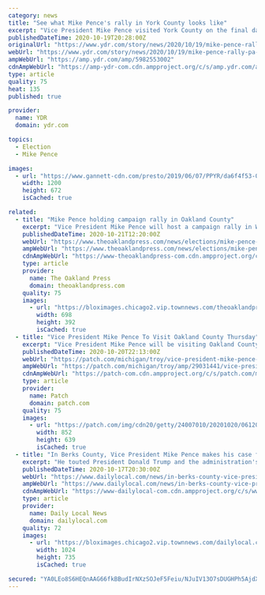 ```yaml
---
category: news
title: "See what Mike Pence's rally in York County looks like"
excerpt: "Vice President Mike Pence visited York County on the final day Pa. residents are eligible to vote in the 2020 Election."
publishedDateTime: 2020-10-19T20:28:00Z
originalUrl: "https://www.ydr.com/story/news/2020/10/19/mike-pence-rally-pa-election-2020-york-county/5982553002/"
webUrl: "https://www.ydr.com/story/news/2020/10/19/mike-pence-rally-pa-election-2020-york-county/5982553002/"
ampWebUrl: "https://amp.ydr.com/amp/5982553002"
cdnAmpWebUrl: "https://amp-ydr-com.cdn.ampproject.org/c/s/amp.ydr.com/amp/5982553002"
type: article
quality: 75
heat: 135
published: true

provider:
  name: YDR
  domain: ydr.com

topics:
  - Election
  - Mike Pence

images:
  - url: "https://www.gannett-cdn.com/presto/2019/06/07/PPYR/da6f4f53-0dec-4b1e-94a0-66b032fdc6f5-YDR-CC-6619-MikePence11.JPG?auto=webp&crop=3025,1693,x0,y0&format=pjpg&width=1200"
    width: 1200
    height: 672
    isCached: true

related:
  - title: "Mike Pence holding campaign rally in Oakland County"
    excerpt: "Vice President Mike Pence will host a campaign rally in Waterford Township on Thursday with a focus on fracking, trade, the economy, and contrasting Joe Biden's record on China vs."
    publishedDateTime: 2020-10-21T12:20:00Z
    webUrl: "https://www.theoaklandpress.com/news/elections/mike-pence-holding-campaign-rally-in-oakland-county/article_8a2ccb3e-1204-11eb-ad85-d3fd58cc75ed.html"
    ampWebUrl: "https://www.theoaklandpress.com/news/elections/mike-pence-holding-campaign-rally-in-oakland-county/article_8a2ccb3e-1204-11eb-ad85-d3fd58cc75ed.amp.html"
    cdnAmpWebUrl: "https://www-theoaklandpress-com.cdn.ampproject.org/c/s/www.theoaklandpress.com/news/elections/mike-pence-holding-campaign-rally-in-oakland-county/article_8a2ccb3e-1204-11eb-ad85-d3fd58cc75ed.amp.html"
    type: article
    provider:
      name: The Oakland Press
      domain: theoaklandpress.com
    quality: 75
    images:
      - url: "https://bloximages.chicago2.vip.townnews.com/theoaklandpress.com/content/tncms/assets/v3/editorial/5/69/569d3f64-120f-11eb-b03b-cf485488bd15/5f8d95192e5c9.image.jpg"
        width: 698
        height: 392
        isCached: true
  - title: "Vice President Mike Pence To Visit Oakland County Thursday"
    excerpt: "Vice President Mike Pence will be visiting Oakland County on Thursday for a Make America Great Again! just weeks ahead of the Nov. 3 election. Pence will speak at a rally located at Barnstormers, 1675 Airport Rd."
    publishedDateTime: 2020-10-20T22:13:00Z
    webUrl: "https://patch.com/michigan/troy/vice-president-mike-pence-visit-oakland-county-thursday"
    ampWebUrl: "https://patch.com/michigan/troy/amp/29031441/vice-president-mike-pence-to-visit-oakland-county-thursday"
    cdnAmpWebUrl: "https://patch-com.cdn.ampproject.org/c/s/patch.com/michigan/troy/amp/29031441/vice-president-mike-pence-to-visit-oakland-county-thursday"
    type: article
    provider:
      name: Patch
      domain: patch.com
    quality: 75
    images:
      - url: "https://patch.com/img/cdn20/getty/24007010/20201020/061203/styles/patch_image/public/gettyimages-1280045144___20181119393.jpg?width=984"
        width: 852
        height: 639
        isCached: true
  - title: "In Berks County, Vice President Mike Pence makes his case for four more years"
    excerpt: "He touted President Donald Trump and the administration's accomplishments: \"That's what leadership looks like.\""
    publishedDateTime: 2020-10-17T20:30:00Z
    webUrl: "https://www.dailylocal.com/news/in-berks-county-vice-president-mike-pence-makes-his-case-for-four-more-years/article_d21cc0ee-f6c3-520b-b371-299523937bcb.html"
    ampWebUrl: "https://www.dailylocal.com/news/in-berks-county-vice-president-mike-pence-makes-his-case-for-four-more-years/article_d21cc0ee-f6c3-520b-b371-299523937bcb.amp.html"
    cdnAmpWebUrl: "https://www-dailylocal-com.cdn.ampproject.org/c/s/www.dailylocal.com/news/in-berks-county-vice-president-mike-pence-makes-his-case-for-four-more-years/article_d21cc0ee-f6c3-520b-b371-299523937bcb.amp.html"
    type: article
    provider:
      name: Daily Local News
      domain: dailylocal.com
    quality: 72
    images:
      - url: "https://bloximages.chicago2.vip.townnews.com/dailylocal.com/content/tncms/assets/v3/editorial/3/ee/3eeb823e-71d6-507c-ad7b-048ace5ca669/5f8bb6dee2c0a.image.jpg?resize=1024%2C735"
        width: 1024
        height: 735
        isCached: true

secured: "YA0LEo8S6HEQnAAG66fkBBudIrNXzSOJeF5Feiu/NJuIV13O7sDUGHPh5AjdX3OL8JbDT6MC19Sw0+/s/+GR+qJdCzlEOXYStUyA8Abnr6grzvwsjUe4x2okSfDZ7tEJAYbXJ5fz1YqzxCglsFiO6Fft6tYQGBQDDDX7FGS7tiPra97mjCvzFwNkVFHnFj7gWl5RH4ysgWsNb6tm3GaFzi3EeKSxFZ4doYZSbosxYUvAiTiHnKkLqakSdV7RzCgFBXhaJ6stgcVC7LJnnn5EyzGB+IFz1mGlOPGJlfEql9M5CjTPhY+c3heIOMXa07c8JDSehNmWhehdHg814h5zFe6fstCC+Bz8/uFi6cxMMHE=;dmaFLQ2zq5vFpqyHEKLcAg=="
---
```


